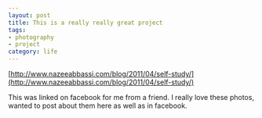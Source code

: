 ```yaml
---
layout: post
title: This is a really really great project
tags:
- photography
- project
category: life
---
```


[http://www.nazeeabbassi.com/blog/2011/04/self-study/](http://www.nazeeabbassi.com/blog/2011/04/self-study/)

This was linked on facebook for me from a friend. I really love these photos,
wanted to post about them here as well as in facebook.
